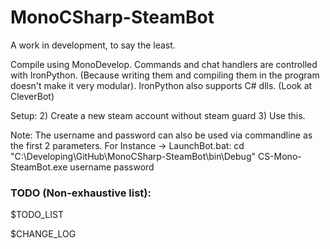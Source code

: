 # MonoCSharp-SteamBot
A work in development, to say the least.

Compile using MonoDevelop.
Commands and chat handlers are controlled with IronPython. 
(Because writing them and compiling them in the program doesn't make it very modular).
IronPython also supports C# dlls. (Look at CleverBot)

Setup:
2) Create a new steam account without steam guard
3) Use this.

Note: The username and password can also be used via commandline as the first 2 parameters.
For Instance -> LaunchBot.bat:
cd "C:\Developing\GitHub\MonoCSharp-SteamBot\bin\Debug\"
CS-Mono-SteamBot.exe username password

### TODO (Non-exhaustive list):
$TODO_LIST

$CHANGE_LOG
